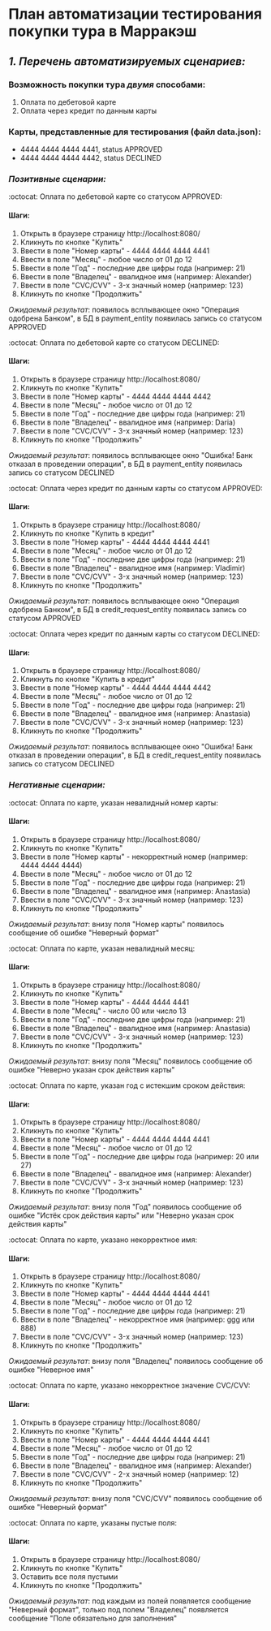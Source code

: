 # План автоматизации тестирования покупки тура в Марракэш

## *1. Перечень автоматизируемых сценариев:*

### Возможность покупки тура _двумя_ способами:
1. Оплата по дебетовой карте
2. Оплата через кредит по данным карты

### Карты, представленные для тестирования (файл data.json):
- 4444 4444 4444 4441, status APPROVED
- 4444 4444 4444 4442, status DECLINED

### *Позитивные сценарии:*
:octocat: Оплата по дебетовой карте со статусом APPROVED:
   
#### Шаги:
1. Открыть в браузере страницу http://localhost:8080/
2. Кликнуть по кнопке "Купить"
3. Ввести в поле "Номер карты" - 4444 4444 4444 4441
4. Ввести в поле "Месяц" - любое число от 01 до 12
5. Ввести в поле "Год" - последние две цифры года (например: 21)
6. Ввести в поле "Владелец" - ввалидное имя (например: Alexander)
7. Ввести в поле "CVC/CVV" - 3-х значный номер (например: 123)
8. Кликнуть по кнопке "Продолжить"

*Ожидаемый результат*: появилось всплывающее окно "Операция одобрена Банком", в БД в payment_entity появилась запись со статусом APPROVED

:octocat: Оплата по дебетовой карте со статусом DECLINED:

#### Шаги:
1. Открыть в браузере страницу http://localhost:8080/
2. Кликнуть по кнопке "Купить"
3. Ввести в поле "Номер карты" - 4444 4444 4444 4442
4. Ввести в поле "Месяц" - любое число от 01 до 12
5. Ввести в поле "Год" - последние две цифры года (например: 21)
6. Ввести в поле "Владелец" - ввалидное имя (например: Daria)
7. Ввести в поле "CVC/CVV" - 3-х значный номер (например: 123)
8. Кликнуть по кнопке "Продолжить"

*Ожидаемый результат*: появилось всплывающее окно "Ошибка! Банк отказал в проведении операции", в БД в payment_entity появилась запись со статусом DECLINED

:octocat: Оплата через кредит по данным карты со статусом APPROVED:

#### Шаги:
1. Открыть в браузере страницу http://localhost:8080/
2. Кликнуть по кнопке "Купить в кредит"
3. Ввести в поле "Номер карты" - 4444 4444 4444 4441
4. Ввести в поле "Месяц" - любое число от 01 до 12
5. Ввести в поле "Год" - последние две цифры года (например: 21)
6. Ввести в поле "Владелец" - ввалидное имя (например: Vladimir)
7. Ввести в поле "CVC/CVV" - 3-х значный номер (например: 123)
8. Кликнуть по кнопке "Продолжить"

*Ожидаемый результат*: появилось всплывающее окно "Операция одобрена Банком", в БД в credit_request_entity появилась запись со статусом APPROVED

:octocat: Оплата через кредит по данным карты со статусом DECLINED:

#### Шаги:
1. Открыть в браузере страницу http://localhost:8080/
2. Кликнуть по кнопке "Купить в кредит"
3. Ввести в поле "Номер карты" - 4444 4444 4444 4442
4. Ввести в поле "Месяц" - любое число от 01 до 12
5. Ввести в поле "Год" - последние две цифры года (например: 21)
6. Ввести в поле "Владелец" - ввалидное имя (например: Anastasia)
7. Ввести в поле "CVC/CVV" - 3-х значный номер (например: 123)
8. Кликнуть по кнопке "Продолжить"

*Ожидаемый результат*: появилось всплывающее окно "Ошибка! Банк отказал в проведении операции", в БД в credit_request_entity появилась запись со статусом DECLINED

### *Негативные сценарии:*

:octocat: Оплата по карте, указан невалидный номер карты:

#### Шаги:
1. Открыть в браузере страницу http://localhost:8080/
2. Кликнуть по кнопке "Купить"
3. Ввести в поле "Номер карты" - некорректный номер (например: 4444 4444 4444)
4. Ввести в поле "Месяц" - любое число от 01 до 12
5. Ввести в поле "Год" - последние две цифры года (например: 21)
6. Ввести в поле "Владелец" - ввалидное имя (например: Anastasia)
7. Ввести в поле "CVC/CVV" - 3-х значный номер (например: 123)
8. Кликнуть по кнопке "Продолжить"

*Ожидаемый результат*: внизу поля "Номер карты" появилось сообщение об ошибке "Неверный формат"

:octocat: Оплата по карте, указан невалидный месяц:

#### Шаги:
1. Открыть в браузере страницу http://localhost:8080/
2. Кликнуть по кнопке "Купить"
3. Ввести в поле "Номер карты" - 4444 4444 4441
4. Ввести в поле "Месяц" - число 00 или число 13
5. Ввести в поле "Год" - последние две цифры года (например: 21)
6. Ввести в поле "Владелец" - ввалидное имя (например: Anastasia)
7. Ввести в поле "CVC/CVV" - 3-х значный номер (например: 123)
8. Кликнуть по кнопке "Продолжить"

*Ожидаемый результат*: внизу поля "Месяц" появилось сообщение об ошибке "Неверно указан срок действия карты"

:octocat: Оплата по карте, указан год с истекшим сроком действия:

#### Шаги:
1. Открыть в браузере страницу http://localhost:8080/
2. Кликнуть по кнопке "Купить"
3. Ввести в поле "Номер карты" - 4444 4444 4444 4441
4. Ввести в поле "Месяц" - любое число от 01 до 12
5. Ввести в поле "Год" - последние две цифры года (например: 20 или 27)
6. Ввести в поле "Владелец" - ввалидное имя (например: Alexander)
7. Ввести в поле "CVC/CVV" - 3-х значный номер (например: 123)
8. Кликнуть по кнопке "Продолжить"

*Ожидаемый результат*: внизу поля "Год" появилось сообщение об ошибке "Истёк срок действия карты" или "Неверно указан срок действия карты"

:octocat: Оплата по карте, указано некорректное имя:

#### Шаги:
1. Открыть в браузере страницу http://localhost:8080/
2. Кликнуть по кнопке "Купить"
3. Ввести в поле "Номер карты" - 4444 4444 4444 4441
4. Ввести в поле "Месяц" - любое число от 01 до 12
5. Ввести в поле "Год" - последние две цифры года (например: 21)
6. Ввести в поле "Владелец" - некорректное имя (например: ggg или 888)
7. Ввести в поле "CVC/CVV" - 3-х значный номер (например: 123)
8. Кликнуть по кнопке "Продолжить"

*Ожидаемый результат*: внизу поля "Владелец" появилось сообщение об ошибке "Неверное имя" 

:octocat:  Оплата по карте, указано некорректное значение CVC/CVV:

#### Шаги:
1. Открыть в браузере страницу http://localhost:8080/
2. Кликнуть по кнопке "Купить"
3. Ввести в поле "Номер карты" - 4444 4444 4444 4441
4. Ввести в поле "Месяц" - любое число от 01 до 12
5. Ввести в поле "Год" - последние две цифры года (например: 21)
6. Ввести в поле "Владелец" - ввалидное имя (например: Alexander)
7. Ввести в поле "CVC/CVV" - 2-х значный номер (например: 12)
8. Кликнуть по кнопке "Продолжить"

*Ожидаемый результат*: внизу поля "CVC/CVV" появилось сообщение об ошибке "Неверный формат"

:octocat:  Оплата по карте, указаны пустые поля:

#### Шаги:
1. Открыть в браузере страницу http://localhost:8080/
2. Кликнуть по кнопке "Купить"
3. Оставить все поля пустыми
8. Кликнуть по кнопке "Продолжить"

*Ожидаемый результат*: под каждым из полей появляется сообщение "Неверный формат", только под полем "Владелец" появляется сообщение "Поле обязательно для заполнения"
